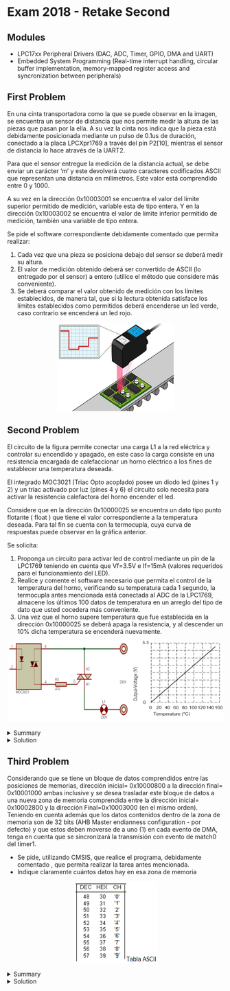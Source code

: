 # Exam 2018 - Retake Second

## Modules 

- LPC17xx Peripheral Drivers (DAC, ADC, Timer, GPIO, DMA and UART)
- Embedded System Programming (Real-time interrupt handling, circular buffer implementation, memory-mapped register access and syncronization between peripherals)

## First Problem

En una cinta transportadora como la que se puede observar en la  imagen, se encuentra  un sensor de distancia  que nos permite medir la altura de las piezas que pasan por la ella. A su vez la cinta  nos indica que la pieza está debidamente posicionada mediante un pulso de 0.1us de duración, conectado a la placa LPCXpr1769 a través del pin P2[10], mientras el sensor de distancia lo hace através de la UART2. 

Para que el sensor entregue la medición de la distancia actual, se debe enviar un carácter ‘m’ y este devolverá cuatro caracteres codificados ASCII que representan una distancia en milímetros. Este valor está comprendido entre 0 y 1000.

A su vez en la dirección 0x10003001 se encuentra el valor del límite superior permitido de medición,  variable esta de tipo entera. Y en la dirección 0x10003002 se encuentra el valor de límite inferior permitido de medición, también una variable de tipo entera.

Se pide el software correspondiente debidamente comentado que permita realizar:

1. Cada vez que una pieza se posiciona debajo del sensor  se deberá  medir su  altura.
2. El valor de medición obtenido deberá ser convertido de ASCII (lo entregado por el sensor) a entero (utilice el método que 
considere más conveniente).
3. Se deberá  comparar el valor obtenido  de medición con los límites establecidos, de manera tal, que si la lectura obtenida satisface los límites establecidos como permitidos deberá encenderse un led verde, caso contrario se encenderá un led rojo.

<p align="center">
  <img src="../.img/r2-2018-ex1.png"/>
</p>

## Second Problem

El circuito de la figura permite conectar una carga L1 a la red eléctrica y controlar su encendido y apagado, en este caso la carga consiste en una resistencia  encargada de calefaccionar un horno eléctrico a los fines de establecer una temperatura deseada.

El integrado MOC3021 (Triac Opto acoplado) posee un diodo led (pines 1 y 2) y un triac activado por luz (pines 4 y 6) el circuito solo necesita para activar  la resistencia calefactora del horno encender el led.

Considere que en la dirección 0x10000025 se encuentra un dato tipo punto flotante ( float ) que tiene el valor  correspondiente a la temperatura deseada. Para tal fin se cuenta con la termocupla, cuya curva  de respuestas puede observar  en la gráfica anterior. 

Se solicita:

1. Proponga un circuito para activar led  de control mediante un pin de la LPC1769  teniendo en cuenta que Vf=3.5V  e If=15mA (valores requeridos para el funcionamiento del LED).
2. Realice  y comente el software necesario que permita el control de la temperatura del  horno, verificando su temperatura cada 1 segundo,  la termocupla antes mencionada está conectada al ADC de la LPC1769, almacene los últimos 100 datos de temperatura en un arreglo del tipo de dato que usted cocedera más conveniente.
3. Una vez que el horno supere temperatura que fue establecida en la dirección 0x10000025 se deberá apaga la resistencia, y al descender un 10% dicha temperatura se encenderá nuevamente.

<p align="center">
  <img src="../.img/r2-2018-ex2.png"/>
</p>


<details><summary>Summary</summary>

This task involves implementing temperature control for an electric oven using the LPC1769 microcontroller, a thermocouple connected to the ADC (Analog-to-Digital Converter), and an optotriac MOC3021 to turn the heating element on and off. 

The requirements are:

    1. Design a circuit to activate the LED of the MOC3021 using a GPIO pin from the LPC1769, considering:
       - LED forward voltage (Vf): 3.5V
       - LED current (If): 15mA
    2. Write a C program to:
       - Read the oven temperature every second from the thermocouple connected to the ADC.
        - We use the given voltage/temperature relation of 3.3V = 160ºC
       - Store the last 100 temperature values in a circular buffer.
       - Control the heater by:
         - Turning it off when the temperature exceeds the desired value (stored at memory address **0x10000025**).
         - Turning it on when the temperature falls below 90% of the desired value.

Considering that:

    1. Code should be commented
    2. Apply engineering criteria if necessary and suitable (with its corresponding justification)

</details>

<details><summary>Solution</summary>

### Part 1: Circuit Design to Activate the MOC3021 LED

Since the **LPC1769** GPIO output provides 3.3V (not enough to directly drive the MOC3021 LED with 3.5V and 15mA), a **transistor amplifier** is required.

#### Circuit Steps:
1. Connect a GPIO pin (e.g., P0.20) to the **base** of an **NPN transistor** through a **1kΩ resistor** to limit the base current.
    - Because we are using an **NPN transistor**, we will use **positive logic**, so we will need to configure a Pull-Down resistor later on (if it was a PNP transistor, it would be a Pull-Up resistor)
2. The **collector** of the transistor connects to the **cathode (pin 2)** of the **MOC3021 LED** (if it was a PNP transistor, it should be connected to the anode).
3. The **emitter** of the transistor connects to **ground** (if it was a PNP transistor, it should be connected to Vcc).
4. The **anode (pin 1)** of the LED connects to a **3.5V power source** through a **current-limiting resistor (150Ω)**, calculated as:

   $$ R = \frac{V_{source} - V_{f}}{I_f} = \frac{3.5V - 1.2V}{0.015A} \approx 150 \Omega $$

Where 1.2V is the voltage drop across the transistor's **collector-emitter (VCEsat)** when active.

### Part 2: C Code for Temperature Control

The following code reads the temperature from the thermocouple, stores the last 100 readings in a circular buffer, and controls the heater via the MOC3021 based on the desired temperature.

```c
/**
* @file r2-2018-ex2.c
* @brief Solution for the Second Problem of the Retake for the Second 2018 Exam from Digital Electronics 3
* @author Ignacio Ledesma
* @license MIT
* @date 2024-11
*/

#include "LPC17xx.h"
#include "lpc17xx_adc.h"
#include "lpc17xx_gpio.h"
#include "lpc17xx_timer.h"
#include "lpc17xx_pinsel.h"

// Pin Definitions
#define ADC_CHANNEL_2 2           // Thermocouple connected to ADC channel 2
#define MOC3021_PIN (1 << 20)     // MOC3021 control pin (P0.20)
#define TEMPERATURE_ADDRESS 0x10000025 // Memory address for desired temperature
#define ADC_FREQ 100000           // ADC frequency
#define SAVED_TEMPS 100           // Circular buffer size
#define OUTPUT 1

// Global Variables
float temperatura_deseada = *(float *)TEMPERATURE_ADDRESS;  // Desired temperature (from memory)
float temperaturas[SAVED_TEMPS];  // Circular buffer for last 100 temperature readings
uint8_t indice = 0;               // Index for circular buffer

// Function Prototypes
void config_pins(void);
void config_adc(void);
void config_timer0(void);
void leer_temperatura(void);

int main(void) {
    // System Initialization
    SystemInit();
    config_pins();
    config_adc();
    config_timer0();

    // Start Timer0
    TIM_Cmd(LPC_TIM0, ENABLE);

    while (1) {
        // Main loop (interrupt-driven)
    }

    return 0;
}

/**
 * @brief Configures GPIO pins for the MOC3021 and ADC pins for the thermocouple.
 */
void config_pins(void) {
    PINSEL_CFG_Type PinCfg;

    // Configure P0.20 as GPIO for MOC3021 control
    PinCfg.Portnum = PINSEL_PORT_0;
    PinCfg.Pinnum = 20;
    PinCfg.Funcnum = PINSEL_FUNC_0;    // GPIO function
    PinCfg.Pinmode = PINSEL_PINMODE_DOWN; // Pull-down enabled
    PinCfg.OpenDrain = PINSEL_PINMODE_NORMAL; // Normal mode
    PINSEL_ConfigPin(&PinCfg);

    // Set MOC3021 pin as output
    GPIO_SetDir(PINSEL_PORT_0, MOC3021_PIN, OUTPUT);

    // Configure P0.25 as ADC input for thermocouple
    PinCfg.Portnum = PINSEL_PORT_0;
    PinCfg.Pinnum = 25;
    PinCfg.Funcnum = PINSEL_FUNC_1;    // ADC function
    PinCfg.Pinmode = PINSEL_PINMODE_TRISTATE; // Tristate mode for precise readings
    PINSEL_ConfigPin(&PinCfg);
}

/**
 * @brief Configures ADC for thermocouple readings.
 */
void config_adc(void) {
    // Initialize ADC with 100 kHz frequency
    ADC_Init(LPC_ADC, ADC_FREQ);
    ADC_ChannelCmd(LPC_ADC, ADC_CHANNEL_2, ENABLE);  // Enable ADC channel 2
}

/**
 * @brief Configures Timer0 to generate interrupts every 1 second.
 */
void config_timer0(void) {
    TIM_TIMERCFG_Type TimerCfg;
    TIM_MATCHCFG_Type MatchCfg;

    // Timer configuration (1 ms increments)
    TimerCfg.PrescaleOption = TIM_PRESCALE_USVAL;
    TimerCfg.PrescaleValue = 1000;  // Increment timer every 1 ms
    TIM_Init(LPC_TIM0, TIM_TIMER_MODE, &TimerCfg);

    // Match configuration for 1-second interrupt
    MatchCfg.MatchChannel = 0;
    MatchCfg.IntOnMatch = ENABLE;  // Enable interrupt on match
    MatchCfg.ResetOnMatch = ENABLE;  // Reset timer on match
    MatchCfg.StopOnMatch = DISABLE;
    MatchCfg.MatchValue = 1000;  // Generate interrupt every 1 second
    TIM_ConfigMatch(LPC_TIM0, &MatchCfg);

    // Enable Timer0 interrupt
    NVIC_EnableIRQ(TIMER0_IRQn);
}

/**
 * @brief Timer0 interrupt handler for periodic temperature reading and heater control.
 */
void TIMER0_IRQHandler(void) {
    // Read and process the current temperature
    leer_temperatura();

    // Clear Timer0 interrupt flag
    TIM_ClearIntPending(LPC_TIM0, TIM_MR0_INT);
}

/**
 * @brief Reads the current temperature from the thermocouple and controls the heater.
 */
void leer_temperatura(void) {
    // Start ADC conversion
    ADC_StartCmd(LPC_ADC, ADC_START_NOW);

    // Wait for conversion to complete
    while (!ADC_ChannelGetStatus(LPC_ADC, ADC_CHANNEL_2, ADC_DATA_DONE));

    // Read ADC value and convert to voltage
    uint16_t adc_value = ADC_ChannelGetData(LPC_ADC, ADC_CHANNEL_2);
    float voltage = (adc_value / 4095.0) * 3.3;  // Convert to voltage (0-3.3V)
    float temperatura_actual = (voltage / 3.3) * 160.0;  // Convert to temperature (°C)

    // Store the temperature in the circular buffer
    temperaturas[indice] = temperatura_actual;
    indice = (indice + 1) % SAVED_TEMPS;

    // Heater control logic
    if (temperatura_actual >= temperatura_deseada) {
        // Turn off heater if temperature exceeds desired value
        GPIO_ClearValue(PINSEL_PORT_0, MOC3021_PIN);
    } else if (temperatura_actual <= (temperatura_deseada * 0.9)) {
        // Turn on heater if temperature falls below 90% of desired value
        GPIO_SetValue(PINSEL_PORT_0, MOC3021_PIN);
    }
}
```
</details>

## Third Problem

Considerando que se tiene un bloque de datos comprendidos entre las posiciones de memorias, dirección inicial= 0x10000800 a la dirección final= 0x10001000 ambas inclusive y se desea trasladar este bloque  de datos a una nueva zona de memoria comprendida entre la dirección inicial= 0x10002800 y la dirección Final=0x10003000 (en el mismo orden). Teniendo en cuenta además que los datos contenidos dentro de la zona de  memoria son de 32 bits (AHB Master endianness configuration - por defecto) y que estos deben moverse de a uno (1)  en cada evento de DMA, tenga en cuenta que se sincronizará la transmisión con evento de match0 del timer1.

- Se pide, utilizando CMSIS, que  realice el programa, debidamente comentado , que permita realizar la tarea antes mencionada.
- Indique claramente cuántos datos hay en esa zona de memoria

<p align="center">
  <img src="../.img/r2-2018-ex3.png"/>
</p>

<details><summary>Summary</summary>

This problem involves transferring a block of data from memory address 0x10000800 to 0x10001000 into a new memory area starting at 0x10002800 and ending at 0x10003000. The key requirements are:

    1. Data width is 32 bits (4 bytes).
    2. The transfer must occur one word at a time, triggered by the Match0 event of Timer1.
    3. Use DMA (Direct Memory Access) to handle the data transfer efficiently.

</details>

<details><summary>Solution</summary>

## Points to Consider for DMA Configuration

### 1. Source and Destination Addresses

- **Source Address:** The data block begins at **0x10000800** and ends at **0x10001000**. These are the memory locations of the original data.
- **Destination Address:** The data block must be transferred to **0x10002800 to 0x10003000**. These are the target memory addresses for the transfer.

### 2. Data Block Size and Number of Transfers

- The total block size is:  

   $$0x10003000 - 0x10002800 = 0x200 bytes = 512 \text{ bytes}$$

- The data width is **32 bits** (4 bytes per word).
- The total number of transfers required is:  
  $$\frac{512 \text{ bytes}}{4 \text{ bytes per transfer}} = 128 \text{ transfers} $$

### 3. DMA Transfer Mode

- Configure the DMA in **Memory-to-Memory (M2M)** mode to transfer data from one memory location to another without CPU intervention.

### 4. Linked List Item (LLI) Configuration

- Use a **Linked List Item (LLI)** to:
  - Automatically update source and destination addresses after each transfer.
  - Generate an **interrupt** at the end of each transfer to monitor progress.
  - Optimize transfer efficiency by organizing data movements over time.

### 5. Synchronization with Timer1

- The DMA transfer must be synchronized with **Timer1 Match0 events**.
- Configure Timer1 to generate an interrupt at regular intervals, triggering the DMA to transfer one word per event.

## C Code Implementation

```c
/**
* @file r2-2018-ex3.c
* @brief Solution for the Third Problem of the Retake for the Second 2018 Exam from Digital Electronics 3
* @author Ignacio Ledesma
* @license MIT
* @date 2024-11
*/

#include "LPC17xx.h"
#include "lpc17xx_gpdma.h"
#include "lpc17xx_timer.h"

// Memory addresses
#define SRC_ADDRESS 0x10000800
#define DST_ADDRESS 0x10002800

// DMA definitions
#define DMA_CHANNEL_0 0
#define REQUIRED_TRANSFERS 128 // Total transfers: 512 bytes / 4 bytes per transfer = 128

// Global variables
volatile uint8_t remaining_transfers = REQUIRED_TRANSFERS; // Tracks the remaining transfers

// DMA and Linked List Item (LLI) structures
GPDMA_Channel_CFG_Type dma;
GPDMA_LLI_Type lli;

/**
 * @brief Configures the DMA for 32-bit memory-to-memory transfers.
 */
void configure_dma(void) {
    // Configure Linked List Item (LLI)
    lli.SrcAddr = (uint32_t)SRC_ADDRESS;
    lli.DstAddr = (uint32_t)DST_ADDRESS;
    lli.NextLLI = (uint32_t)&lli; // Self-linked for repeated transfers
    lli.Control = (1 << 0)  // Transfer size = 1 word (32 bits)
                | (2 << 17) // Source width = 32 bits
                | (2 << 21) // Destination width = 32 bits
                | (1 << 25) // Increment source address
                | (1 << 26) // Increment destination address
                | (1 << 31); // Interrupt at end of transfer

    // Configure DMA channel
    dma.ChannelNum = DMA_CHANNEL_0;
    dma.TransferSize = 1; // Transfer one word at a time
    dma.TransferWidth = GPDMA_WIDTH_WORD; // 32-bit transfers
    dma.SrcMemAddr = (uint32_t)SRC_ADDRESS;
    dma.DstMemAddr = (uint32_t)DST_ADDRESS;
    dma.TransferType = GPDMA_TRANSFERTYPE_M2M; // Memory-to-Memory transfer
    dma.DMALLI = (uint32_t)&lli; // Linked List Item address
    dma.SrcConn = 0; // No peripheral source
    dma.DstConn = 0; // No peripheral destination

    // Initialize DMA
    GPDMA_Init();
    GPDMA_Setup(&dma);

    // Enable DMA interrupt
    NVIC_EnableIRQ(DMA_IRQn);
    NVIC_SetPriority(DMA_IRQn, 0);
}

/**
 * @brief Configures Timer1 to generate Match0 events at regular intervals.
 */
void configure_timer1(void) {
    TIM_TIMERCFG_Type timer_cfg;
    TIM_MATCHCFG_Type match_cfg;

    // Configure Timer1 to increment every 1 microsecond
    timer_cfg.PrescaleOption = TIM_PRESCALE_USVAL;
    timer_cfg.PrescaleValue = 1; // Timer ticks every 1 us
    TIM_Init(LPC_TIM1, TIM_TIMER_MODE, &timer_cfg);

    // Configure Match0 to generate events every 1 millisecond
    match_cfg.MatchChannel = 0;
    match_cfg.IntOnMatch = ENABLE;
    match_cfg.ResetOnMatch = ENABLE;
    match_cfg.StopOnMatch = DISABLE;
    match_cfg.MatchValue = 1000; // Match every 1 ms
    TIM_ConfigMatch(LPC_TIM1, &match_cfg);

    // Enable Timer1 interrupt
    NVIC_EnableIRQ(TIMER1_IRQn);
    NVIC_SetPriority(TIMER1_IRQn, 3);
}

/**
 * @brief Timer1 Match0 interrupt handler to trigger DMA transfers.
 */
void TIMER1_IRQHandler(void) {
    if (TIM_GetIntStatus(LPC_TIM1, TIM_MR0_INT)) {
        // Trigger DMA transfer
        GPDMA_ChannelCmd(DMA_CHANNEL_0, ENABLE);
        TIM_ClearIntPending(LPC_TIM1, TIM_MR0_INT); // Clear Timer1 interrupt flag
    }
}

/**
 * @brief DMA interrupt handler to track and manage transfers.
 */
void DMA_IRQHandler(void) {
    if (GPDMA_IntGetStatus(GPDMA_STATCLR_INTTC, DMA_CHANNEL_0)) {
        remaining_transfers--; // Decrement remaining transfers

        // Stop Timer1 if all transfers are complete
        if (remaining_transfers == 0) {
            TIM_Cmd(LPC_TIM1, DISABLE);
        } else {
            GPDMA_ClearIntPending(GPDMA_STATCLR_INTTC, DMA_CHANNEL_0); // Clear DMA interrupt flag
        }
    }
}

int main(void) {
    SystemInit(); // Initialize system clock

    // Configure Timer1 and DMA
    configure_timer1();
    configure_dma();

    // Start Timer1
    TIM_Cmd(LPC_TIM1, ENABLE);

    while (1) {
        // Wait for DMA to complete transfers
        __WFI();
    }

    return 0;
}
```

</details>
